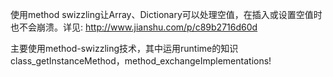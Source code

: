 
使用method swizzling让Array、Dictionary可以处理空值，在插入或设置空值时也不会崩溃。详见: http://www.jianshu.com/p/c89b2716d60d

主要使用method-swizzling技术，其中运用runtime的知识 class_getInstanceMethod，method_exchangeImplementations!
